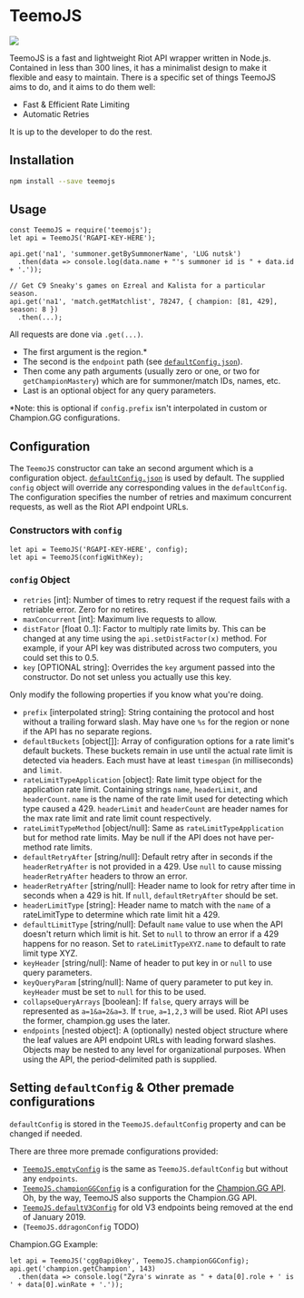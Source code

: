 # TeemoJS
[![](https://img.shields.io/npm/v/teemojs.svg)](https://www.npmjs.com/package/teemojs)

TeemoJS is a fast and lightweight Riot API wrapper written in Node.js.
Contained in less than 300 lines,
it has a minimalist design to make it flexible and easy to maintain.
There is a specific set of things TeemoJS aims to do, and it aims to do them well:

- Fast & Efficient Rate Limiting
- Automatic Retries

It is up to the developer to do the rest.

## Installation

```sh
npm install --save teemojs
```

## Usage

```node
const TeemoJS = require('teemojs');
let api = TeemoJS('RGAPI-KEY-HERE');

api.get('na1', 'summoner.getBySummonerName', 'LUG nutsk')
  .then(data => console.log(data.name + "'s summoner id is " + data.id + '.'));

// Get C9 Sneaky's games on Ezreal and Kalista for a particular season.
api.get('na1', 'match.getMatchlist', 78247, { champion: [81, 429], season: 8 })
  .then(...);
```

All requests are done via `.get(...)`.
- The first argument is the region.*
- The second is the `endpoint` path
(see [`defaultConfig.json`](https://github.com/MingweiSamuel/TeemoJS/blob/master/defaultConfig.json)).
- Then come any path arguments (usually zero or one, or two for `getChampionMastery`) which are for
summoner/match IDs, names, etc.
- Last is an optional object for any query parameters.

\*Note: this is optional if `config.prefix` isn't interpolated in custom or Champion.GG configurations.

## Configuration

The `TeemoJS` constructor can take an second argument which is a configuration object.
[`defaultConfig.json`](https://github.com/MingweiSamuel/TeemoJS/blob/master/defaultConfig.json)
is used by default. The supplied `config` object will override any corresponding values in the `defaultConfig`.
The configuration specifies the number of retries and maximum concurrent requests, as well as the Riot API
endpoint URLs.

### Constructors with `config`
```node
let api = TeemoJS('RGAPI-KEY-HERE', config);
let api = TeemoJS(configWithKey);
```

### `config` Object

- `retries` [int]: Number of times to retry request if the request fails with a retriable error. Zero for no retires.
- `maxConcurrent` [int]: Maximum live requests to allow.
- `distFator` [float 0..1]: Factor to multiply rate limits by. This can be changed at any time using the `api.setDistFactor(x)` method. For example, if your API key was distributed across two computers, you could set this to 0.5.
- `key` [OPTIONAL string]: Overrides the `key` argument passed into the constructor. Do not set unless you actually use this key.

Only modify the following properties if you know what you're doing.

- `prefix` [interpolated string]: String containing the protocol and host without a trailing forward slash. May have one `%s` for the region or none if the API has no separate regions.
- `defaultBuckets` [object[]]: Array of configuration options for a rate limit's default buckets. These buckets remain in use until the actual rate limit is detected via headers. Each must have at least `timespan` (in milliseconds) and `limit`.
- `rateLimitTypeApplication` [object]: Rate limit type object for the application rate limit. Containing strings `name`, `headerLimit`, and `headerCount`. `name` is the name of the rate limit used for detecting which type caused a 429. `headerLimit` and `headerCount` are header names for the max rate limit and rate limit count respectively.
- `rateLimitTypeMethod` [object/null]: Same as `rateLimitTypeApplication` but for method rate limits. May be null if the API does not have per-method rate limits.
- `defaultRetryAfter` [string/null]: Default retry after in seconds if the `headerRetryAfter` is not provided in a 429. Use `null` to cause missing `headerRetryAfter` headers to throw an error.
- `headerRetryAfter` [string/null]: Header name to look for retry after time in seconds when a 429 is hit. If `null`, `defaultRetryAfter` should be set.
- `headerLimitType` [string]: Header name to match with the `name` of a rateLimitType to determine which rate limit hit a 429.
- `defaultLimitType` [string/null]: Default `name` value to use when the API doesn't return which limit is hit. Set to `null` to throw an error if a 429 happens for no reason. Set to `rateLimitTypeXYZ.name` to default to rate limit type XYZ.
- `keyHeader` [string/null]: Name of header to put key in or `null` to use query parameters.
- `keyQueryParam` [string/null]: Name of query parameter to put key in. `keyHeader` must be set to `null` for this to be used.
- `collapseQueryArrays` [boolean]: If `false`, query arrays will be represented as `a=1&a=2&a=3`. If `true`, `a=1,2,3` will be used. Riot API uses the former, champion.gg uses the later.
- `endpoints` [nested object]: A (optionally) nested object structure where the leaf values are API endpoint URLs with leading forward slashes. Objects may be nested to any level for organizational purposes. When using the API, the period-delimited path is supplied.

## Setting `defaultConfig` & Other premade configurations

`defaultConfig` is stored in the `TeemoJS.defaultConfig` property and can be changed if needed.

There are three more premade configurations provided:
- [`TeemoJS.emptyConfig`](https://github.com/MingweiSamuel/TeemoJS/blob/master/emptyConfig.json)
is the same as `TeemoJS.defaultConfig` but without any `endpoints`.
- [`TeemoJS.championGGConfig`](https://github.com/MingweiSamuel/TeemoJS/blob/master/championGGConfig.json)
is a configuration for the [Champion.GG API](http://api.champion.gg/). Oh, by the way, TeemoJS also supports the Champion.GG API.
- [`TeemoJS.defaultV3Config`](https://github.com/MingweiSamuel/TeemoJS/blob/master/defaultV3Config.json)
for old V3 endpoints being removed at the end of January 2019.
- (`TeemoJS.ddragonConfig` TODO)

Champion.GG Example:
```node
let api = TeemoJS('cgg0api0key', TeemoJS.championGGConfig);
api.get('champion.getChampion', 143)
  .then(data => console.log("Zyra's winrate as " + data[0].role + ' is ' + data[0].winRate + '.'));
```
